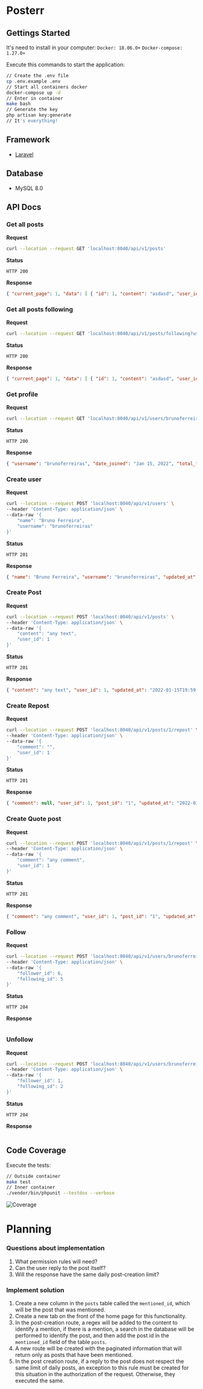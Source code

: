 # Posterr
## Gettings Started
It's need to install in your computer:
`Docker: 18.06.0+`
`Docker-compose: 1.27.0+`

Execute this commands to start the application:
```bash
// Create the .env file
cp .env.example .env
// Start all containers docker
docker-compose up -d
// Enter in container
make bash
// Generate the key
php artisan key:generate
// It's everything!
```
## Framework
- [Laravel](https://laravel.com/)
## Database
- MySQL 8.0

## API Docs
### Get all posts
**Request**
```bash
curl --location --request GET 'localhost:8040/api/v1/posts'
```
**Status**
```text
HTTP 200
```
**Response**
```json
{ "current_page": 1, "data": [ { "id": 1, "content": "asdasd", "user_id": 1, "created_at": "2022-01-15T18:41:01.000000Z", "updated_at": "2022-01-15T18:41:01.000000Z", "reposts": [], "quote_posts": [] }, { "id": 2, "content": "asdasd", "user_id": 1, "created_at": "2022-01-15T18:41:02.000000Z", "updated_at": "2022-01-15T18:41:02.000000Z", "reposts": [], "quote_posts": [] }, { "id": 3, "content": "asdasd", "user_id": 1, "created_at": "2022-01-15T18:41:03.000000Z", "updated_at": "2022-01-15T18:41:03.000000Z", "reposts": [], "quote_posts": [] }, { "id": 4, "content": "asdasd", "user_id": 1, "created_at": "2022-01-15T18:41:04.000000Z", "updated_at": "2022-01-15T18:41:04.000000Z", "reposts": [], "quote_posts": [] }, { "id": 5, "content": "asdasd", "user_id": 1, "created_at": "2022-01-15T18:41:04.000000Z", "updated_at": "2022-01-15T18:41:04.000000Z", "reposts": [], "quote_posts": [] }, { "id": 6, "content": "asdasd", "user_id": 1, "created_at": "2022-01-15T18:41:05.000000Z", "updated_at": "2022-01-15T18:41:05.000000Z", "reposts": [], "quote_posts": [] } ], "first_page_url": "http://localhost:8040/api/v1/posts?page=1", "from": 1, "last_page": 1, "last_page_url": "http://localhost:8040/api/v1/posts?page=1", "links": [ { "url": null, "label": "&laquo; Previous", "active": false }, { "url": "http://localhost:8040/api/v1/posts?page=1", "label": "1", "active": true }, { "url": null, "label": "Next &raquo;", "active": false } ], "next_page_url": null, "path": "http://localhost:8040/api/v1/posts", "per_page": 15, "prev_page_url": null, "to": 6, "total": 6 }
```

### Get all posts following
**Request**
```bash
curl --location --request GET 'localhost:8040/api/v1/posts/following?user_id=6'
```
**Status**
```text
HTTP 200
```
**Response**
```json
{ "current_page": 1, "data": [ { "id": 1, "content": "asdasd", "user_id": 1, "created_at": "2022-01-15T18:41:01.000000Z", "updated_at": "2022-01-15T18:41:01.000000Z", "reposts": [], "quote_posts": [] }, { "id": 2, "content": "asdasd", "user_id": 1, "created_at": "2022-01-15T18:41:02.000000Z", "updated_at": "2022-01-15T18:41:02.000000Z", "reposts": [], "quote_posts": [] }, { "id": 3, "content": "asdasd", "user_id": 1, "created_at": "2022-01-15T18:41:03.000000Z", "updated_at": "2022-01-15T18:41:03.000000Z", "reposts": [], "quote_posts": [] }, { "id": 4, "content": "asdasd", "user_id": 1, "created_at": "2022-01-15T18:41:04.000000Z", "updated_at": "2022-01-15T18:41:04.000000Z", "reposts": [], "quote_posts": [] }, { "id": 5, "content": "asdasd", "user_id": 1, "created_at": "2022-01-15T18:41:04.000000Z", "updated_at": "2022-01-15T18:41:04.000000Z", "reposts": [], "quote_posts": [] }, { "id": 6, "content": "asdasd", "user_id": 1, "created_at": "2022-01-15T18:41:05.000000Z", "updated_at": "2022-01-15T18:41:05.000000Z", "reposts": [], "quote_posts": [] } ], "first_page_url": "http://localhost:8040/api/v1/posts?page=1", "from": 1, "last_page": 1, "last_page_url": "http://localhost:8040/api/v1/posts?page=1", "links": [ { "url": null, "label": "&laquo; Previous", "active": false }, { "url": "http://localhost:8040/api/v1/posts?page=1", "label": "1", "active": true }, { "url": null, "label": "Next &raquo;", "active": false } ], "next_page_url": null, "path": "http://localhost:8040/api/v1/posts", "per_page": 15, "prev_page_url": null, "to": 6, "total": 6 }
```

### Get profile
**Request**
```bash
curl --location --request GET 'localhost:8040/api/v1/users/brunoferreiras/profile'
```
**Status**
```text
HTTP 200
```
**Response**
```json
{ "username": "brunoferreiras", "date_joined": "Jan 15, 2022", "total_followers": 0, "total_following": 0, "total_posts": 6 }
```

### Create user
**Request**
```bash
curl --location --request POST 'localhost:8040/api/v1/users' \
--header 'Content-Type: application/json' \
--data-raw '{
    "name": "Bruno Ferreira",
    "username": "brunoferreiras"
}'
```
**Status**
```text
HTTP 201
```
**Response**
```json
{ "name": "Bruno Ferreira", "username": "brunoferreiras", "updated_at": "2022-01-15T19:58:31.000000Z", "created_at": "2022-01-15T19:58:31.000000Z", "id": 1 }
```

### Create Post
**Request**
```bash
curl --location --request POST 'localhost:8040/api/v1/posts' \
--header 'Content-Type: application/json' \
--data-raw '{
    "content": "any text",
    "user_id": 1
}'
```
**Status**
```text
HTTP 201
```
**Response**
```json
{ "content": "any text", "user_id": 1, "updated_at": "2022-01-15T19:59:07.000000Z", "created_at": "2022-01-15T19:59:07.000000Z", "id": 1 }
```

### Create Repost
**Request**
```bash
curl --location --request POST 'localhost:8040/api/v1/posts/1/repost' \
--header 'Content-Type: application/json' \
--data-raw '{
    "comment": "",
    "user_id": 1
}'
```
**Status**
```text
HTTP 201
```
**Response**
```json
{ "comment": null, "user_id": 1, "post_id": "1", "updated_at": "2022-01-15T19:59:47.000000Z", "created_at": "2022-01-15T19:59:47.000000Z", "id": 1 }
```

### Create Quote post
**Request**
```bash
curl --location --request POST 'localhost:8040/api/v1/posts/1/repost' \
--header 'Content-Type: application/json' \
--data-raw '{
    "comment": "any comment",
    "user_id": 1
}'
```
**Status**
```text
HTTP 201
```
**Response**
```json
{ "comment": "any comment", "user_id": 1, "post_id": "1", "updated_at": "2022-01-15T19:59:47.000000Z", "created_at": "2022-01-15T19:59:47.000000Z", "id": 1 }
```

### Follow
**Request**
```bash
curl --location --request POST 'localhost:8040/api/v1/users/brunoferreiras/follow' \
--header 'Content-Type: application/json' \
--data-raw '{
    "follower_id": 6,
    "following_id": 5
}'
```
**Status**
```text
HTTP 204
```
**Response**
```json
```

### Unfollow
**Request**
```bash
curl --location --request POST 'localhost:8040/api/v1/users/brunoferreiras/unfollow' \
--header 'Content-Type: application/json' \
--data-raw '{
    "follower_id": 1,
    "following_id": 2
}'
```
**Status**
```text
HTTP 204
```
**Response**
```json
```

## Code Coverage

Execute the tests:
```bash
// Outside container
make test
// Inner container
./vendor/bin/phpunit --testdox --verbose
```
![Coverage](./docs/coverage.png)

# Planning

### Questions about implementation
1. What permission rules will need?
2. Can the user reply to the post itself?
3. Will the response have the same daily post-creation limit?

### Implement solution
1. Create a new column in the `posts` table called the `mentioned_id`, which will be the post that was mentioned.
2. Create a new tab on the front of the home page for this functionality.
3. In the post-creation route, a regex will be added to the content to identify a mention, if there is a mention, a search in the database will be performed to identify the post, and then add the post id in the `mentioned_id` field of the table `posts`.
4. A new route will be created with the paginated information that will return only as posts that have been mentioned.
5. In the post creation route, if a reply to the post does not respect the same limit of daily posts, an exception to this rule must be created for this situation in the authorization of the request. Otherwise, they executed the same.
